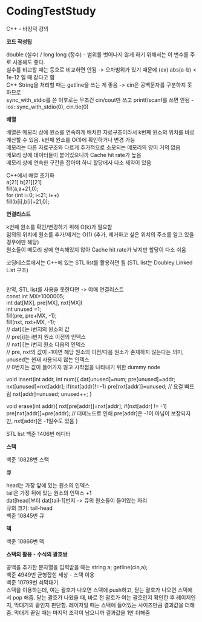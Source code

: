 # CodingTestStudy

C++ - 바킹덕 강의

<b>코드 작성팁</b>

double (실수) / long long (정수) - 범위를 벗어나지 않게 하기 위해서는 이 변수를 주로 사용해도 좋다.  <br>
실수를 비교할 때는 등호로 비교하면 안됨 -> 오차범위가 있기 때문에 (ex) abs(a-b) < 1e-12 일 때 같다고 함  <br>
C++ String을 처리할 때는 getline을 쓰는 게 좋음 -> cin은 공백문자를 구분하지 못하므로  <br>
sync_with_stdio를 쓴 이후로는 무조건 cin/cout만 쓰고 printf/scanf를 쓰면 안됨 - ios::sync_with_stdio(0), cin.tie(0)  <br>

<b>배열</b>

배열은 메모리 상에 원소를 연속하게 배치한 자료구조이라서 k번째 원소의 위치를 바로 계산할 수 있음. k번째 원소를 O(1)에 확인하거나 변경 가능  <br>
메모리는 다른 자료구조와 다르게 추가적으로 소모되는 메모리의 양이 거의 없음  <br>
메모리 상에 데이터들이 붙어있으니까 Cache hit rate가 높음 <br> 
메모리 상에 연속한 구간을 잡아야 하니 할당에서 다소 제약이 있음  <br>

C++에서 배열 초기화  <br>
a[21] b[21][21]  <br>
fill(a,a+21,0);  <br>
for (int i=0; i<21; i++)  <br>
  fill(b[i],b[i]+21,0); <br>
  
 <b>연결리스트</b>
 
 k번째 원소를 확인/변경하기 위해 O(k)가 필요함  <br>
 임의의 위치에 원소를 추가/제거는 O(1) (추가, 제거하고 싶은 위치의 주소를 알고 있을 경우에만 해당) <br>
 원소들이 메모리 상에 연속해있지 않아 Cache hit rate가 낮지만 할당이 다소 쉬움 <br>
 
 코딩테스트에서는 C++에 있는 STL list를 활용하면 됨 (STL list는 Doubley Linked List 구조) <br> <br>
 
 만약, STL list를 사용을 못한다면 -> 야매 연결리스트 <br>
 const int MX=1000005; <br>
 int dat[MX], pre[MX], nxt[MX]l <br>
 int unused =1; <br>
 fill(pre, pre+MX, -1); <br>
 fill(nxt, nxt+MX, -1); <br>
 // dat[i]는 i번지의 원소의 값 <br>
 // pre[i]는 i번지 원소 이전의 인덱스 <br>
 // nxt[i]는 i번지 원소 다음의 인덱스 <br>
 // pre, nxt의 값이 -1이면 해당 원소의 이전/다음 원소가 존재하지 않는다는 의미, unused는 현재 사용되지 않는 인덱스 <br>
 // 0번지는 값이 들어가지 않고 시작점을 나타내기 위한 dummy node <br>
 
 void insert(int addr, int num){
    dat[unused]=num;
    pre[unused]=addr;
    nxt[unused]=nxt[addr];
    if(nxt[addr]!=-1) pre[nxt[addr]]=unused; // 요걸 빠뜨림
    nxt[addr]=unused;
    unused++;
 }
 
 void erase(int addr){
    nxt[pre[addr]]=nxt[addr];
    if(nxt[addr] != -1) pre[nxt[addr]]=pre[addr]; // 더미노드로 인해 pre[addr]은 -1이 아님이 보장되지만, nxt[addr]은 -1일수도 있음
 }
 
STL list
백준 1406번 에디터

<b>스택</b>

백준 10828번 스택

<b>큐</b>

head는 가장 앞에 있는 원소의 인덱스 <br>
tail은 가장 뒤에 있는 원소의 인덱스 +1 <br>
dat[head]부터 dat[tail-1]번지 -> 큐의 원소들이 들어있는 자리 <br>
큐의 크기: tail-head <br>
백준 10845번 큐

<b>덱</b>

백준 10866번 덱

<b>스택의 활용 - 수식의 괄호쌍 </b>

공백을 추가한 문자열을 입력받을 때는 string a; getline(cin,a); <br>
백준 4949번 균형잡힌 세상 - 스택 이용<br>
백준 10799번 쇠막대기<br>
스택을 이용하는데, 여는 괄호가 나오면 스택에 push하고, 닫는 괄호가 나오면 스택에서 pop 해줌. 닫는 괄호가 나왔을 때, 바로 전 괄호가 여는 괄호인지 확인한 후 레이저인지, 막대기의 끝인지 판단함. 레이저일 때는 스택에 들어있는 사이즈만큼 결과값을 더해줌. 막대기 끝일 때는 마지막 조각이 남으니까 결과값을 1만 더해줌 <br>
